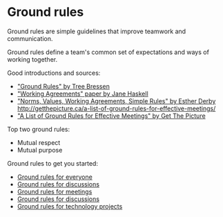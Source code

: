 # Ground rules

Ground rules are simple guidelines that improve teamwork and communication. 

Ground rules define a team's common set of expectations and ways of working together.

Good introductions and sources:

* ["Ground Rules" by Tree Bressen](http://www.treegroup.info/topics/handout-groundrules.pdf)
* ["Working Agreements" paper by Jane Haskell](https://www.uvm.edu/sites/default/files/working-agreements-defined.pdf)
* ["Norms, Values, Working Agreements, Simple Rules" by Esther Derby](http://www.estherderby.com/2011/04/norms-values-working-agreements-simple-rules.html)
http://getthepicture.ca/a-list-of-ground-rules-for-effective-meetings/
* ["A List of Ground Rules for Effective Meetings" by Get The Picture](http://getthepicture.ca/a-list-of-ground-rules-for-effective-meetings/)

Top two ground rules:

* Mutual respect
* Mutual purpose

Ground rules to get you started:

* [Ground rules for everyone](ground-rules-for-everyone.md)
* [Ground rules for discussions](ground-rules-for-discussions.md)
* [Ground rules for meetings](ground-rules-for-meetings.md)
* [Ground rules for discussions](ground-rules-for-teams.md)
* [Ground rules for technology projects](ground-rules-for-technology-projects.md)

